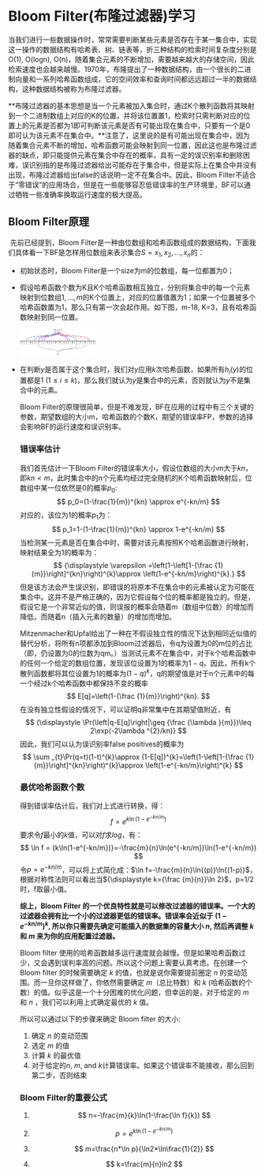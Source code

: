 # Bloom Filter(布隆过滤器)学习

​		当我们进行一些数据操作时，常常需要判断某些元素是否存在于某一集合中，实现这一操作的数据结构有哈希表、树、链表等，折三种结构的检索时间复杂度分别是O(1), O(logn), O(n)，随着集合元素的不断增加，需要越来越大的存储空间，因此检索速度也会越来越慢。1970年，布隆提出了一种数据结构，由一个很长的二进制向量和一系列哈希函数组成，它的空间效率和查询时间都远远超过一半的数据结构，这种数据结构被称为布隆过滤器。

​		**布隆过滤器的基本思想是当一个元素被加入集合时，通过K个散列函数将其映射到一个二进制数组上对应的K的位置，并将该位置置1，检索时只需判断对应的位置上的元素是否都为1即可判断该元素是否有可能出现在集合中，只要有一个是0即可认为该元素不在集合中。**注意了，这里说的是有可能出现在集合中，因为随着集合元素不断的增加，哈希函数可能会映射到同一位置，因此这也是布隆过滤器的缺点，即只能提供元素在集合中存在的概率，具有一定的误识别率和删除困难，误识别指的是布隆过滤器给出可能存在于集合中，但是实际上在集合中并没有出现，布隆过滤器给出false的话说明一定不在集合中。因此，Bloom Filter不适合于“零错误”的应用场合，但是在一些能够容忍低错误率的生产环境里，BF可以通过牺牲一些准确率换取运行速度的极大提高。

## Bloom Filter原理

​		先前已经提到，Bloom Filter是一种由位数组和哈希函数组成的数据结构，下面我们具体看一下BF是怎样用位数组来表示集合$S={x_1, x_2, ..., x_n}$的：

  * 初始状态时，Bloom Filter是一个size为m的位数组，每一位都置为0；


* 假设哈希函数个数为K且K个哈希函数相互独立，分别将集合中的每一个元素映射到位数组$1, ..., m$的K个位置上，对应的位置值置为1；如果一个位置被多个哈希函数置为1，那么只有第一次会起作用。如下图，m-18, K=3，且有哈希函数映射到同一位置。

  ​													<img src=".assets/2880px-Bloom_filter.svg.png" alt="img" style="zoom: 15%;" />

* 在判断$y$是否属于这个集合时，我们对$y$应用$k$次哈希函数，如果所有$h_i(y)$的位置都是$1$  $(1≤i≤k)$，那么我们就认为$y$是集合中的元素，否则就认为$y$不是集合中的元素。

  Bloom Filter的原理很简单，但是不难发现，BF在应用的过程中有三个关键的参数，期望数组的大小m，哈希函数的个数K，期望的错误率FP，参数的选择会影响BF的运行速度和误识别率。

  ### 错误率估计

  我们首先估计一下Bloom Filter的错误率大小，假设位数组的大小$m$大于$kn$，即$kn<m$，此时集合中的n个元素均经过完全随机的K个哈希函数映射后，位数组中某一位依然是0的概率$p_0$:
  $$
  p_0=(1-\frac{1}{m})^{kn} \approx e^{-kn/m}
  $$
  对应的，该位为1的概率$p_1$为：
  $$
  p_1=1-(1-\frac{1}{m})^{kn} \approx 1-e^{-kn/m}
  $$
  当检测某一元素是否在集合中时，需要对该元素按照K个哈希函数进行映射，映射结果全为1的概率为：
  $$
  {\displaystyle \varepsilon =\left(1-\left[1-{\frac {1}{m}}\right]^{kn}\right)^{k}\approx \left(1-e^{-kn/m}\right)^{k}.}
  $$
  但是该方法会产生误识别，即错误的将原本不在集合中的元素被认定为可能在集合中。这并不是严格正确的，因为它假设每个位的概率都是独立的。但是，假设它是一个非常近似的值，则误报的概率会随着m（数组中位数）的增加而降低，而随着n（插入元素的数量）的增加而增加。

  Mitzenmacher和Upfal给出了一种在不假设独立性的情况下达到相同近似值的替代分析，将所有n项都添加到Bloom过滤器后，令q为设置为0的m位的占比（即，仍设置为0的位数为qm。）当测试元素不在集合中，对于k个哈希函数中的任何一个给定的数组位置，发现该位设置为1的概率为${1-q}$。因此，所有k个散列函数都将其位设置为1的概率为${\displaystyle(1-q)^{k}}$，q的期望值是对于n个元素中的每一个经过k个哈希函数中都保持不变的概率
  $$
  E[q]=\left(1-{\frac {1}{m}}\right)^{kn}.
  $$
  在没有独立性假设的情况下，可以证明q非常集中在其期望值附近，有
  $$
  {\displaystyle \Pr(\left|q-E[q]\right|\geq {\frac {\lambda }{m}})\leq 2\exp(-2\lambda ^{2}/kn)}
  $$
  因此，我们可以认为误识别率false positives的概率为
  $$
  \sum _{t}\Pr(q=t)(1-t)^{k}\approx (1-E[q])^{k}=\left(1-\left[1-{\frac {1}{m}}\right]^{kn}\right)^{k}\approx \left(1-e^{-kn/m}\right)^{k}
  $$

  ### 最优哈希函数个数

  得到错误率估计后，我们对上式进行转换，得：
  $$
  f=e^{k\ln(1-e^{-kn/m})}
  $$
  要求令$f$最小的$k$值，可以对$f$求$log$，有：
  $$
  \ln f = {k\ln(1-e^{-kn/m})}=-\frac{m}{n}\ln(e^{-kn/m})\ln(1-e^{-kn/m})
  $$
  令$p=e^{-kn/m}$，可以将上式简化成：$\ln f=-\frac{m}{n}\ln{(p)}\ln{(1-p)}$，根据对称性法则可以看出当${\displaystyle k={\frac {m}{n}}\ln 2}$，p=1/2时，f取最小值。

  **综上，Bloom Filter 的一个优良特性就是可以修改过滤器的错误率。一个大的过滤器会拥有比一个小的过滤器更低的错误率。错误率会近似于 $(1-e^{-kn/m})^k$, 所以你只需要先确定可能插入的数据集的容量大小 *n*, 然后再调整 *k* 和 *m* 来为你的应用配置过滤器。**

  Bloom filter 使用的哈希函数越多运行速度就会越慢。但是如果哈希函数过少，又会遇到误判率高的问题。所以这个问题上需要认真考虑。在创建一个 Bloom filter 的时候需要确定 *k* 的值，也就是说你需要提前圈定 *n* 的变动范围。而一旦你这样做了，你依然需要确定 *m*（总比特数）和 *k* (哈希函数的个数）的值。似乎这是一个十分困难的优化问题，但幸运的是，对于给定的 *m* 和 *n* ，我们可以利用上式确定最优的 *k* 值。

  所以可以通过以下的步骤来确定 Bloom filter 的大小:

  1. 确定 *n* 的变动范围
  2. 选定 *m* 的值
  3. 计算 *k* 的最优值
  4. 对于给定的*n*, *m*, and *k*计算错误率。如果这个错误率不能接收，那么回到第二步，否则结束

  ### Bloom Filter的重要公式

  1. $$
     n=-\frac{m}{k}\ln(1-\frac{\ln f}{k})
     $$

     

  2. $$
     p=e^{k\ln(1-e^{-kn/m})}
     $$

     

  3. $$
     m=\frac{n*\ln p}{\ln2*\ln\frac{1}{2}}
     $$

     

  4. $$
     k=\frac{m}{n}ln2
     $$

     

